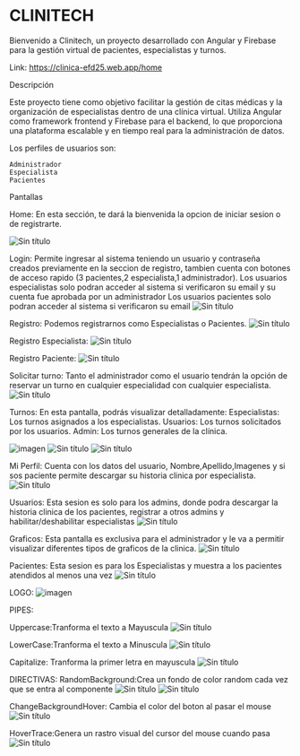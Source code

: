 # CLINITECH
Bienvenido a Clinitech, un proyecto desarrollado con Angular y Firebase para la gestión virtual de pacientes, especialistas y turnos.

Link:
https://clinica-efd25.web.app/home

Descripción

Este proyecto tiene como objetivo facilitar la gestión de citas médicas y la organización de especialistas dentro de una clínica virtual. Utiliza Angular como framework frontend y Firebase para el backend, lo que proporciona una plataforma escalable y en tiempo real para la administración de datos.

Los perfiles de usuarios son:

    Administrador
    Especialista
    Pacientes


Pantallas 

Home:
En esta sección, te dará la bienvenida la opcion de iniciar sesion o de registrarte.

![Sin título](https://github.com/Abriluberti/CLINICA/assets/98592504/8d0d4ac5-71c9-4b7e-a58e-7b5bd6789ef6)


Login:
Permite ingresar al sistema teniendo un usuario y contraseña creados previamente en la seccion de registro, tambien cuenta con botones de acceso rapido (3 pacientes,2 especialista,1 administrador).
Los usuarios especialistas solo podran acceder al sistema si verificaron su email y su cuenta fue aprobada por un administrador
Los usuarios pacientes solo podran acceder al sistema si verificaron su email 
![Sin título](https://github.com/Abriluberti/CLINICA/assets/98592504/3a9b0bdd-95b2-4c94-9f0f-cce32ad08a3c)

Registro:
Podemos registrarnos como Especialistas o Pacientes.
![Sin título](https://github.com/Abriluberti/CLINICA/assets/98592504/71077969-ef3c-454b-985d-5f974da0bc86)

Registro Especialista:
![Sin título](https://github.com/Abriluberti/CLINICA/assets/98592504/89c5c2c2-de17-4fcc-a85b-076e427a507c)

Registro Paciente:
![Sin título](https://github.com/Abriluberti/CLINICA/assets/98592504/bd68483e-cd56-4bea-8ff6-0521dd67667f)

Solicitar turno:
Tanto el administrador como el usuario tendrán la opción de reservar un turno en cualquier especialidad con cualquier especialista.
![Sin título](https://github.com/Abriluberti/CLINICA/assets/98592504/d106136d-ed46-4106-95ce-af8ab075f05b)


 Turnos:
 En esta pantalla, podrás visualizar detalladamente:
 Especialistas: Los turnos asignados a los especialistas.
 Usuarios: Los turnos solicitados por los usuarios.
 Admin: Los turnos generales de la clínica.

![imagen](https://github.com/Abriluberti/CLINICA/assets/98592504/03bdfbc9-cc12-4055-908f-c9da3d65805b)
![Sin título](https://github.com/Abriluberti/CLINICA/assets/98592504/8d19deb0-73c9-418d-bab3-de43082047e9)
![Sin título](https://github.com/Abriluberti/CLINICA/assets/98592504/3cc7172c-c14d-4d00-be67-f55193b693a1)


Mi Perfil:
Cuenta con los datos del usuario, Nombre,Apellido,Imagenes y si sos paciente permite descargar su historia clinica por especialista.
![Sin título](https://github.com/Abriluberti/CLINICA/assets/98592504/d4f54fdc-bc0f-4039-a215-eba02f27b984)

Usuarios: 
Esta sesion es solo para los admins, donde podra descargar la historia clinica de los pacientes, registrar a otros admins y habilitar/deshabilitar especialistas
![Sin título](https://github.com/Abriluberti/CLINICA/assets/98592504/22b591c1-e226-4a69-9027-6f249d969ab6)


Graficos:
Esta pantalla es exclusiva para el administrador y le va a permitir visualizar diferentes tipos de graficos  de la clinica.
![Sin título](https://github.com/Abriluberti/CLINICA/assets/98592504/50e5e732-c60f-49a5-a0a5-6ede9fbac4bd)

Pacientes:
Esta sesion es para los Especialistas y muestra a los pacientes atendidos al menos una vez
![Sin título](https://github.com/Abriluberti/CLINICA/assets/98592504/f1a2992e-a405-4afb-b0cc-4f875aadb2cb)


LOGO:
![imagen](https://github.com/Abriluberti/CLINICA/assets/98592504/2950d599-4aae-4436-99b2-cf17addc7af1)

PIPES:

Uppercase:Tranforma el texto a Mayuscula
![Sin título](https://github.com/Abriluberti/CLINICA/assets/98592504/066ea152-3635-4dbc-9ebe-bc9ef881e1ba)

LowerCase:Tranforma el texto a Minuscula
![Sin título](https://github.com/Abriluberti/CLINICA/assets/98592504/0bb3e79c-44d4-4a1a-bd49-ab52d7e52659)

Capitalize: Tranforma la primer letra en mayuscula
![Sin título](https://github.com/Abriluberti/CLINICA/assets/98592504/ee831f53-f148-4aa4-959e-6bc81589cf54)


DIRECTIVAS:
RandomBackground:Crea un fondo de color random cada vez que se entra al componente
![Sin título](https://github.com/Abriluberti/CLINICA/assets/98592504/5c223533-fbf3-4bef-b075-eaa02d011428)
![Sin título](https://github.com/Abriluberti/CLINICA/assets/98592504/15414f6a-cec5-4519-be44-b0e1b9c02d73)


ChangeBackgroundHover: Cambia el color del boton al pasar el mouse
![Sin título](https://github.com/Abriluberti/CLINICA/assets/98592504/0c247786-51df-4ef6-9e54-d00210ed1440)

HoverTrace:Genera un rastro visual del cursor del mouse cuando pasa
![Sin título](https://github.com/Abriluberti/CLINICA/assets/98592504/d8276ecf-0020-49d9-9500-4cbc68a5bed2)

